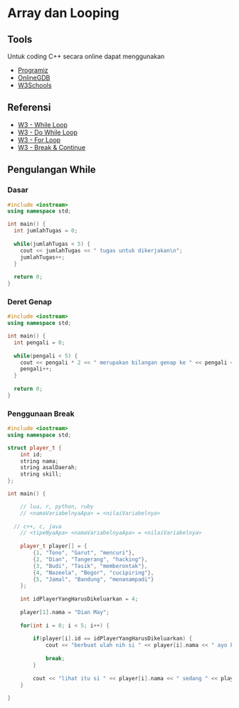 # Array dan Looping

## Tools

Untuk coding C++ secara online dapat menggunakan
- [Programiz](https://www.programiz.com/cpp-programming/online-compiler/)
- [OnlineGDB](https://www.onlinegdb.com/online_c++_compiler)
- [W3Schools](https://www.w3schools.com/cpp/trycpp.asp?filename=demo_compiler)

## Referensi
- [W3 - While Loop](https://www.w3schools.com/CPP/cpp_while_loop.asp)
- [W3 - Do While Loop](https://www.w3schools.com/CPP/cpp_do_while_loop.asp)
- [W3 - For Loop](https://www.w3schools.com/CPP/cpp_for_loop.asp)
- [W3 - Break & Continue](https://www.w3schools.com/CPP/cpp_break.asp)

## Pengulangan While

### Dasar

```cpp
#include <iostream>
using namespace std;

int main() {
  int jumlahTugas = 0;
  
  while(jumlahTugas < 5) {
    cout << jumlahTugas << " tugas untuk dikerjakan\n";
    jumlahTugas++;
  }
  
  return 0;
}
```

### Deret Genap

```cpp
#include <iostream>
using namespace std;

int main() {
  int pengali = 0;
  
  while(pengali < 5) {
    cout << pengali * 2 << " merupakan bilangan genap ke " << pengali << "\n";
    pengali++;
  }
  
  return 0;
}
```

### Penggunaan Break
```cpp
#include <iostream>
using namespace std;

struct player_t {
	int id;
    string nama;
    string asalDaerah;
    string skill;
};

int main() {

	// lua, r, python, ruby
	// <namaVariabelnyaApa> = <nilaiVariabelnya>
    
  // c++, c, java
	// <tipeNyaApa> <namaVariabelnyaApa> = <nilaiVariabelnya>
    
	player_t player[] = {
    	{1, "Tono", "Garut", "mencuri"},
        {2, "Dian", "Tangerang", "hacking"},
        {3, "Budi", "Tasik", "memberontak"},
        {4, "Nazeela", "Bogor", "cucipiring"},
        {5, "Jamal", "Bandung", "menanampadi"}
    };
    
    int idPlayerYangHarusDikeluarkan = 4;
    
    player[1].nama = "Dian May";
    
    for(int i = 0; i < 5; i++) {
    
    	if(player[i].id == idPlayerYangHarusDikeluarkan) {
        	cout << "berbuat ulah nih si " << player[i].nama << " ayo keluarkan ! \n";
            
            break;
        }
    	
    	cout << "lihat itu si " << player[i].nama << " sedang " << player[i].skill << "\n";
    }
  
}
```
